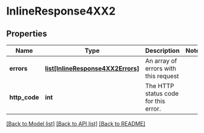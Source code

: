# InlineResponse4XX2

## Properties
Name | Type | Description | Notes
------------ | ------------- | ------------- | -------------
**errors** | [**list[InlineResponse4XX2Errors]**](InlineResponse4XX2Errors.md) | An array of errors with this request | 
**http_code** | **int** | The HTTP status code for this error. | 

[[Back to Model list]](../README.md#documentation-for-models) [[Back to API list]](../README.md#documentation-for-api-endpoints) [[Back to README]](../README.md)

